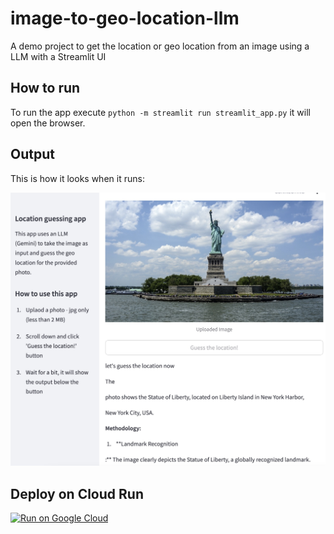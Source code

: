# image-to-geo-location-llm

A demo project to get the location or geo location from an image using a LLM with a Streamlit UI

## How to run

To run the app execute `python -m streamlit run streamlit_app.py` it will open the browser.

## Output

This is how it looks when it runs:

![The app running](./images/output.jpg)

## Deploy on Cloud Run

[![Run on Google Cloud](https://deploy.cloud.run/button.svg)](https://deploy.cloud.run)
